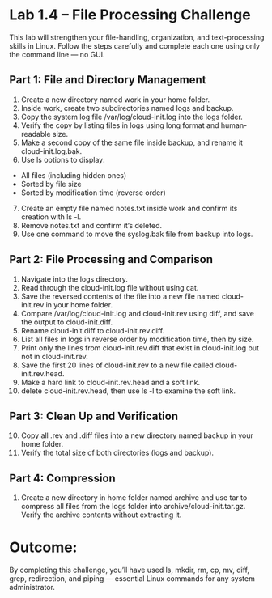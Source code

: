 # Lab 1.4 – File Processing Challenge

This lab will strengthen your file-handling, organization, and text-processing skills in Linux.
Follow the steps carefully and complete each one using only the command line — no GUI.

## Part 1: File and Directory Management
1. Create a new directory named work in your home folder.
2. Inside work, create two subdirectories named logs and backup.
3. Copy the system log file /var/log/cloud-init.log into the logs folder.
4. Verify the copy by listing files in logs using long format and human-readable size.
5. Make a second copy of the same file inside backup, and rename it cloud-init.log.bak.
6. Use ls options to display:
  - All files (including hidden ones)
  - Sorted by file size
  - Sorted by modification time (reverse order)
7. Create an empty file named notes.txt inside work and confirm its creation with ls -l.
8. Remove notes.txt and confirm it’s deleted.
9. Use one command to move the syslog.bak file from backup into logs.


## Part 2: File Processing and Comparison
1. Navigate into the logs directory.
2. Read through the cloud-init.log file without using cat.
3. Save the reversed contents of the file into a new file named cloud-init.rev in your home folder.
4. Compare /var/log/cloud-init.log and cloud-init.rev using diff, and save the output to cloud-init.diff.
5. Rename cloud-init.diff to cloud-init.rev.diff.
6. List all files in logs in reverse order by modification time, then by size.
7. Print only the lines from cloud-init.rev.diff that exist in cloud-init.log but not in cloud-init.rev.
8. Save the first 20 lines of cloud-init.rev to a new file called cloud-init.rev.head.
9. Make a hard link to cloud-init.rev.head and a soft link.
10. delete cloud-init.rev.head, then use ls -l to examine the soft link. 

## Part 3: Clean Up and Verification
10. Copy all .rev and .diff files into a new directory named backup in your home folder.
11. Verify the total size of both directories (logs and backup).

## Part 4: Compression
1. Create a new directory in home folder named archive and use tar to compress all files from the logs folder into archive/cloud-init.tar.gz.
Verify the archive contents without extracting it.

# Outcome:
By completing this challenge, you’ll have used ls, mkdir, rm, cp, mv, diff, grep, redirection, and piping — essential Linux commands for any system administrator.
